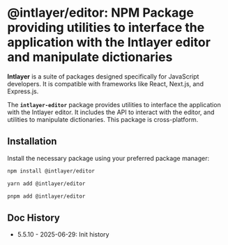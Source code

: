 # @intlayer/editor: NPM Package providing utilities to interface the application with the Intlayer editor and manipulate dictionaries

**Intlayer** is a suite of packages designed specifically for JavaScript developers. It is compatible with frameworks like React, Next.js, and Express.js.

The **`intlayer-editor`** package provides utilities to interface the application with the Intlayer editor. It includes the API to interact with the editor, and utilities to manipulate dictionaries. This package is cross-platform.

## Installation

Install the necessary package using your preferred package manager:

```bash
npm install @intlayer/editor
```

```bash
yarn add @intlayer/editor
```

```bash
pnpm add @intlayer/editor
```

## Doc History

- 5.5.10 - 2025-06-29: Init history
